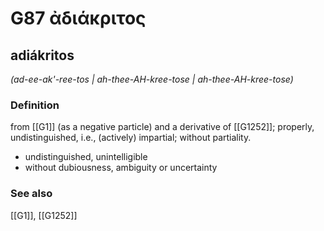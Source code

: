 # G87 ἀδιάκριτος

## adiákritos

_(ad-ee-ak'-ree-tos | ah-thee-AH-kree-tose | ah-thee-AH-kree-tose)_

### Definition

from [[G1]] (as a negative particle) and a derivative of [[G1252]]; properly, undistinguished, i.e., (actively) impartial; without partiality.

- undistinguished, unintelligible
- without dubiousness, ambiguity or uncertainty

### See also

[[G1]], [[G1252]]

